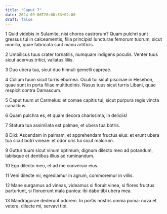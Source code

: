 ```yaml
---
title: "Caput 7"
date: 2024-09-06T20:00:53+02:00
draft: false
---
```



1 Quid videbis in Sulamite, nisi choros castrorum? Quam pulchri sunt gressus tui in calceamentis, filia principis! Iuncturae femorum tuorum, sicut monilia, quae fabricata sunt manu artificis.

2 Umbilicus tuus crater tornatilis, numquam indigens poculis. Venter tuus sicut acervus tritici, vallatus liliis.

3 Duo ubera tua, sicut duo hinnuli gemelli capreae.

4 Collum tuum sicut turris eburnea. Oculi tui sicut piscinae in Hesebon, quae sunt in porta filiae multitudinis. Nasus tuus sicut turris Libani, quae respicit contra Damascum.

5 Caput tuum ut Carmelus: et comae capitis tui, sicut purpura regis vincta canalibus.

6 Quam pulchra es, et quam decora charissima, in deliciis!

7 Statura tua assimilata est palmae, et ubera tua botris.

8 Dixi: Ascendam in palmam, et apprehendam fructus eius: et erunt ubera tua sicut botri vineae: et odor oris tui sicut malorum.

9 Guttur tuum sicut vinum optimum, dignum dilecto meo ad potandum, labiisque et dentibus illius ad ruminandum.

10 Ego dilecto meo, et ad me conversio eius.

11 Veni dilecte mi, egrediamur in agrum, commoremur in villis.

12 Mane surgamus ad vineas, videamus si floruit vinea, si flores fructus parturiunt, si floruerunt mala punica: ibi dabo tibi ubera mea.

13 Mandragorae dederunt odorem. In portis nostris omnia poma: nova et vetera, dilecte mi, servavi tibi.

